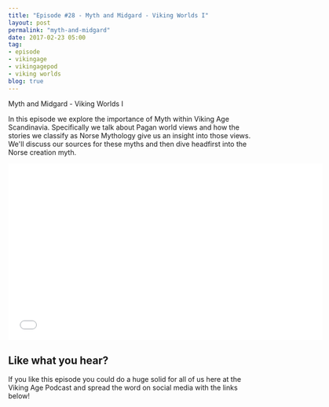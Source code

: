 ```yaml
---
title: "Episode #28 - Myth and Midgard - Viking Worlds I"
layout: post
permalink: "myth-and-midgard"
date: 2017-02-23 05:00
tag:
- episode
- vikingage
- vikingagepod
- viking worlds 
blog: true
---
```


Myth and Midgard - Viking Worlds I

In this episode we explore the importance of Myth within Viking Age Scandinavia. Specifically we talk about Pagan world views and how the stories we classify as Norse Mythology give us an insight into those views. We'll discuss our sources for these myths and then dive headfirst into the Norse creation myth. 

<iframe style="border: none" src="//html5-player.libsyn.com/embed/episode/id/5105131/height/360/width/640/theme/standard/autonext/no/thumbnail/yes/autoplay/no/preload/no/no_addthis/no/direction/backward/no-cache/true/" height="360" width="640" scrolling="no"  allowfullscreen webkitallowfullscreen mozallowfullscreen oallowfullscreen msallowfullscreen></iframe>

## Like what you hear?
If you like this episode you could do a huge solid for all of us here at the Viking Age Podcast and spread the word on social media with the links below!
